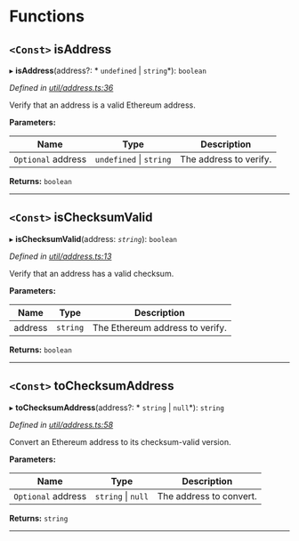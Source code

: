

# Functions

<a id="isaddress"></a>

## `<Const>` isAddress

▸ **isAddress**(address?: * `undefined` &#124; `string`*): `boolean`

*Defined in [util/address.ts:36](https://github.com/paritytech/js-libs/blob/9502607/packages/abi/src/util/address.ts#L36)*

Verify that an address is a valid Ethereum address.

**Parameters:**

| Name | Type | Description |
| ------ | ------ | ------ |
| `Optional` address |  `undefined` &#124; `string`|  The address to verify. |

**Returns:** `boolean`

___
<a id="ischecksumvalid"></a>

## `<Const>` isChecksumValid

▸ **isChecksumValid**(address: *`string`*): `boolean`

*Defined in [util/address.ts:13](https://github.com/paritytech/js-libs/blob/9502607/packages/abi/src/util/address.ts#L13)*

Verify that an address has a valid checksum.

**Parameters:**

| Name | Type | Description |
| ------ | ------ | ------ |
| address | `string` |  The Ethereum address to verify. |

**Returns:** `boolean`

___
<a id="tochecksumaddress"></a>

## `<Const>` toChecksumAddress

▸ **toChecksumAddress**(address?: * `string` &#124; `null`*): `string`

*Defined in [util/address.ts:58](https://github.com/paritytech/js-libs/blob/9502607/packages/abi/src/util/address.ts#L58)*

Convert an Ethereum address to its checksum-valid version.

**Parameters:**

| Name | Type | Description |
| ------ | ------ | ------ |
| `Optional` address |  `string` &#124; `null`|  The address to convert. |

**Returns:** `string`

___

